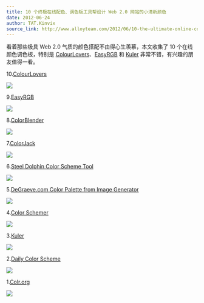 ```yaml
---
title: 10 个终极在线配色、调色板工具帮设计 Web 2.0 网站的小清新颜色
date: 2012-06-24
author: TAT.Kinvix
source_link: http://www.alloyteam.com/2012/06/10-the-ultimate-online-color-palette-of-tool/
---
```


<!-- {% raw %} - for jekyll -->

看着那些极具 Web 2.0 气质的颜色搭配不由得心生羡慕，本文收集了 10 个在线颜色调色板，特别是 [ColourLovers](http://www.colourlovers.com/ "Colour Lovers")、[EasyRGB](http://www.easyrgb.com/harmonies.php "EasyRGB") 和 [Kuler](http://kuler.adobe.com/ "Kuler") 非常不错，有兴趣的朋友值得一看。

10\.[ColourLovers](http://www.colourlovers.com/ "Colour Lovers")

![](http://www.bookmarkbliss.com/wp-content/uploads/2007/04/windowslivewritertoolsforcolorcoordination-10a7ecolourlovers3.jpg)

9\.[EasyRGB](http://www.easyrgb.com/harmonies.php "EasyRGB")

![](http://www.bookmarkbliss.com/wp-content/uploads/2007/04/windowslivewritertoolsforcolorcoordination-10a7euntitled-13.jpg)

8\.[ColorBlender](http://colorblender.com/ "Color Blender")

![](http://www.bookmarkbliss.com/wp-content/uploads/2007/04/windowslivewritertoolsforcolorcoordination-10a7ecolorblender3.jpg)

7\.[ColorJack](http://www.colorjack.com/ "ColorJack")

![](http://www.bookmarkbliss.com/wp-content/uploads/2007/04/windowslivewritertoolsforcolorcoordination-10a7ecolorjack3.jpg)

6\.[Steel Dolphin Color Scheme Tool](http://www.steeldolphin.com/color_scheme.html "Steel Dolphin Color Scheme Tool")

![](http://www.bookmarkbliss.com/wp-content/uploads/2007/04/windowslivewritertoolsforcolorcoordination-10a7esteeldolphin5.jpg)

5\.[DeGraeve.com Color Palette from Image Generator](http://www.degraeve.com/color-palette/?src=rss "DeGraeve.com Color Palette from Image Generator")

![](http://www.bookmarkbliss.com/wp-content/uploads/2007/04/windowslivewritertoolsforcolorcoordination-10a7edegraeve3.jpg)

4\.[Color Schemer](http://www.colorschemer.com/online.html "Color Schemer")

[![](http://www.bookmarkbliss.com/wp-content/uploads/2007/04/windowslivewritertoolsforcolorcoordination-10a7ecolorschemer-thumb.jpg)](http://www.bookmarkbliss.com/wp-content/uploads/2007/04/windowslivewritertoolsforcolorcoordination-10a7ecolorschemer2.jpg)

3\.[Kuler](http://kuler.adobe.com/ "Kuler")

![](http://www.bookmarkbliss.com/wp-content/uploads/2007/04/windowslivewritertoolsforcolorcoordination-10a7ekuler3.jpg)

2\.[Daily Color Scheme](http://beta.dailycolorscheme.com/ "Daily Color Scheme")

![](http://www.bookmarkbliss.com/wp-content/uploads/2007/04/windowslivewritertoolsforcolorcoordination-10a7edailycolorscheme3.jpg)

1\.[Colr.org](http://www.colr.org/ "Colr.org")

![](http://www.bookmarkbliss.com/wp-content/uploads/2007/04/windowslivewritertoolsforcolorcoordination-10a7ecolr3.jpg)

<!-- {% endraw %} - for jekyll -->